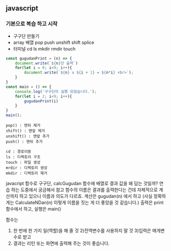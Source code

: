 ## javascript 

### 기본으로 복습 하고 시작

- 구구단 만들기
- array 배열 pop push unshift shift splice
- 터미널 cd ls mkdir rmdir touch

```javascript
const gugudanPrint = (n) => {
    document.write(`${n}단 출력`)
    for(let i = 0; i<9; i++){
        document.write(`${n} x ${i + 1} = ${n*i} <br>`);
    }
}
const main = () => {
    console.log('구구단이 실행 되었습니다.');
    for(let i = 2; i<9; i++){
        gugudanPrint(i)
    }
}   
main();
```

```
pop() : 맨뒤 제거
shift() : 맨앞 제거
unshift() : 맨앞 추가
push() : 맨뒤 추가
```
```
cd : 경로이동
ls : 디렉토리 구조
touch : 파일 생성
mrdir : 디렉토리 생성
mkdir : 디렉토리 제거
```

javacript 함수로 구구단, calcGugudan 함수에 배열로 결과 값을 왜 담는 것일까?
연습 하는 도중에서 궁금해서 참고
함수의 이름은 결과를 출력한다는 건데 자체적으로 계산까지 하고 있으니 이름과 의도가 다르죠. 
계산은 gugudan(n) 에서 하고 (사실 정확하게는 CalculateNDan(n) 이렇게 이름을 짓는 게 더 좋았을 것 같습니다.)
출력은 print 함수에서 하고, 실행은 main() 

함수는 
1) 한 번에 한 가지 일(역할)을 해 줄 것
2)전역변수를 사용하지 말 것 
3)입력은 매개변수로 받고 
4) 결과는 리턴 또는 화면에 출력해 주는 것이 좋습니다.